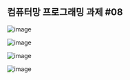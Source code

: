 ## 컴퓨터망 프로그래밍 과제 #08

![image](https://user-images.githubusercontent.com/80497254/148200002-47fc9dd0-a606-458b-8210-3012c088a947.png)

![image](https://user-images.githubusercontent.com/80497254/148200089-0035aab3-9a52-4945-911b-cbcf26d527db.png)

![image](https://user-images.githubusercontent.com/80497254/148200227-c8adf95b-5835-43cc-8a88-9cf08f0652bd.png)

![image](https://user-images.githubusercontent.com/80497254/148200277-c8e93473-2e98-49f0-b8ae-d9efff85a89b.png)
